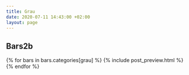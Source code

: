 ```yaml
---
title: Grau
date: 2020-07-11 14:43:00 +02:00
layout: page
---
```


## Bars2b
{% for bars in bars.categories[grau] %}
        {% include post_preview.html %}
{% endfor %}
